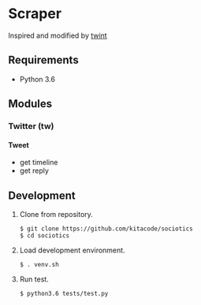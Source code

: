 # Scraper
Inspired and modified by [twint](https://github.com/twintproject/twint)

## Requirements
- Python 3.6

## Modules
### Twitter (tw)
#### Tweet
- get timeline
- get reply

## Development
1.  Clone from repository.
    ```
    $ git clone https://github.com/kitacode/sociotics
    $ cd sociotics
    ```
2.  Load development environment.
    ```
    $ . venv.sh
    ```
3.  Run test.
    ```
    $ python3.6 tests/test.py
    ```
